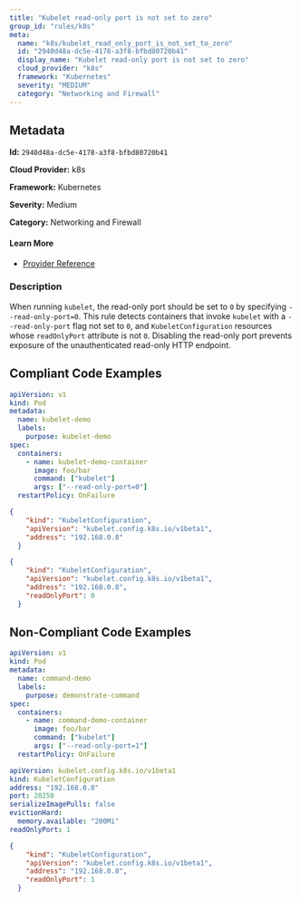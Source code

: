 ```yaml
---
title: "Kubelet read-only port is not set to zero"
group_id: "rules/k8s"
meta:
  name: "k8s/kubelet_read_only_port_is_not_set_to_zero"
  id: "2940d48a-dc5e-4178-a3f8-bfbd80720b41"
  display_name: "Kubelet read-only port is not set to zero"
  cloud_provider: "k8s"
  framework: "Kubernetes"
  severity: "MEDIUM"
  category: "Networking and Firewall"
---
```

## Metadata

**Id:** `2940d48a-dc5e-4178-a3f8-bfbd80720b41`

**Cloud Provider:** k8s

**Framework:** Kubernetes

**Severity:** Medium

**Category:** Networking and Firewall

#### Learn More

 - [Provider Reference](https://kubernetes.io/docs/tasks/inject-data-application/define-command-argument-container/)

### Description

 When running `kubelet`, the read-only port should be set to `0` by specifying `--read-only-port=0`. This rule detects containers that invoke `kubelet` with a `--read-only-port` flag not set to `0`, and `KubeletConfiguration` resources whose `readOnlyPort` attribute is not `0`. Disabling the read-only port prevents exposure of the unauthenticated read-only HTTP endpoint.


## Compliant Code Examples
```yaml
apiVersion: v1
kind: Pod
metadata:
  name: kubelet-demo
  labels:
    purpose: kubelet-demo
spec:
  containers:
    - name: kubelet-demo-container
      image: foo/bar
      command: ["kubelet"]
      args: ["--read-only-port=0"]
  restartPolicy: OnFailure

```

```json
{
    "kind": "KubeletConfiguration",
    "apiVersion": "kubelet.config.k8s.io/v1beta1",
    "address": "192.168.0.8"
  }
```

```json
{
    "kind": "KubeletConfiguration",
    "apiVersion": "kubelet.config.k8s.io/v1beta1",
    "address": "192.168.0.8",
    "readOnlyPort": 0
  }
```
## Non-Compliant Code Examples
```yaml
apiVersion: v1
kind: Pod
metadata:
  name: command-demo
  labels:
    purpose: demonstrate-command
spec:
  containers:
    - name: command-demo-container
      image: foo/bar
      command: ["kubelet"]
      args: ["--read-only-port=1"]
  restartPolicy: OnFailure

```

```yaml
apiVersion: kubelet.config.k8s.io/v1beta1
kind: KubeletConfiguration
address: "192.168.0.8"
port: 20250
serializeImagePulls: false
evictionHard:
  memory.available: "200Mi"
readOnlyPort: 1

```

```json
{
    "kind": "KubeletConfiguration",
    "apiVersion": "kubelet.config.k8s.io/v1beta1",
    "address": "192.168.0.8",
    "readOnlyPort": 1
  }
```